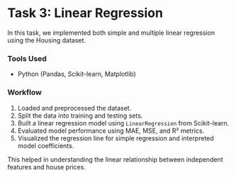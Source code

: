# Task 3: Linear Regression

In this task, we implemented both simple and multiple linear regression using the Housing dataset.

### Tools Used
- Python (Pandas, Scikit-learn, Matplotlib)

### Workflow
1. Loaded and preprocessed the dataset.
2. Split the data into training and testing sets.
3. Built a linear regression model using `LinearRegression` from Scikit-learn.
4. Evaluated model performance using MAE, MSE, and R² metrics.
5. Visualized the regression line for simple regression and interpreted model coefficients.

This helped in understanding the linear relationship between independent features and house prices.
